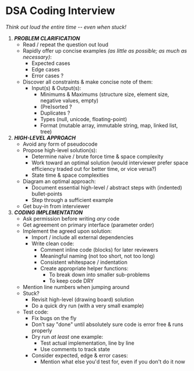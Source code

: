 DSA Coding Interview
====================

_Think out loud the entire time -- even when stuck!_


1. __*PROBLEM CLARIFICATION*__
   * Read / repeat the question out loud
   * Rapidly offer up concise examples _(as little as possible; as much as necessary)_:
     - Expected cases
     - Edge cases
     - Error cases ?
   * Discover all constraints & make concise note of them:
     - Input(s) & Output(s):
       - Minimums & Maximums (structure size, element size, negative values, empty)
       - (Pre)sorted ?
       - Duplicates ?
       - Types (null, unicode, floating-point)
       - Format (mutable array, immutable string, map, linked list, tree)
2. __*HIGH-LEVEL APPROACH*__
   * Avoid any form of pseudocode
   * Propose high-level solution(s):
     - Determine naive / brute force time & space complexity
     - Work toward an optimal solution (would interviewer prefer space efficiency traded out for better time, or vice versa?)
     - State time & space complexities
   * Diagram an optimal approach:
     - Document essential high-level / abstract steps with (indented) bullet-points
     - Step through a sufficient example
   * Get buy-in from interviewer
4. __*CODING IMPLEMENTATION*__
   * Ask permission before writing _any_ code
   * Get agreement on primary interface (parameter order)
   * Implement the agreed upon solution:
     - Import / include all external dependencies
     - Write clean code:
       - Comment inline code (blocks) for later reviewers
       - Meaningful naming (not too short, not too long)
       - Consistent whitespace / indentation
       - Create appropriate helper functions:
         - To break down into smaller sub-problems
         - To keep code DRY
   * Mention line numbers when jumping around
   * Stuck?
     - Revisit high-level (drawing board) solution
     - Do a quick dry run (with a very small example)
   * Test code:
     - Fix bugs on the fly
     - Don't say "done" until absolutely sure code is error free & runs properly
     - Dry run _at least_ one example:
       - Test actual implementation, line by line
       - Use comments to track state
     - Consider expected, edge & error cases:
       - Mention what else you'd test for, even if you don't do it now
